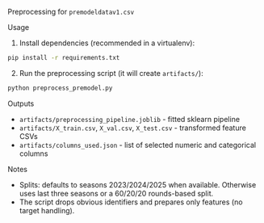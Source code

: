 Preprocessing for `premodeldatav1.csv`

Usage

1. Install dependencies (recommended in a virtualenv):

```bash
pip install -r requirements.txt
```

2. Run the preprocessing script (it will create `artifacts/`):

```bash
python preprocess_premodel.py
```

Outputs
- `artifacts/preprocessing_pipeline.joblib` - fitted sklearn pipeline
- `artifacts/X_train.csv`, `X_val.csv`, `X_test.csv` - transformed feature CSVs
- `artifacts/columns_used.json` - list of selected numeric and categorical columns

Notes
- Splits: defaults to seasons 2023/2024/2025 when available. Otherwise uses last three seasons or a 60/20/20 rounds-based split.
- The script drops obvious identifiers and prepares only features (no target handling).